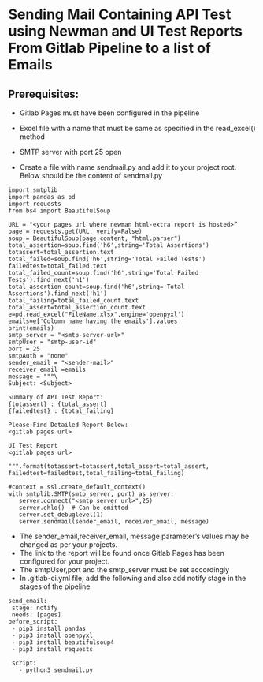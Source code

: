 # Sending Mail Containing API Test using Newman  and UI Test Reports From Gitlab Pipeline to a list of Emails 
## Prerequisites:
* Gitlab Pages must have been configured in the pipeline
* Excel file with a name that must be same as specified in the read_excel() method
* SMTP server with port 25 open

* Create a file with name sendmail.py and add it to your project root. Below should be the content of sendmail.py

``` 
import smtplib
import pandas as pd
import requests
from bs4 import BeautifulSoup

URL = "<your pages url where newman html-extra report is hosted>”
page = requests.get(URL, verify=False)
soup = BeautifulSoup(page.content, "html.parser")
total_assertion=soup.find('h6',string='Total Assertions')
totassert=total_assertion.text
total_failed=soup.find('h6',string='Total Failed Tests')
failedtest=total_failed.text
total_failed_count=soup.find('h6',string='Total Failed Tests').find_next('h1')
total_assertion_count=soup.find('h6',string='Total Assertions').find_next('h1')
total_failing=total_failed_count.text
total_assert=total_assertion_count.text
e=pd.read_excel("FileName.xlsx",engine='openpyxl')
emails=e['Column name having the emails'].values
print(emails)
smtp_server = "<smtp-server-url>"
smtpUser = "smtp-user-id"
port = 25
smtpAuth = "none"
sender_email = "<sender-mail>"
receiver_email =emails
message = """\
Subject: <Subject>

Summary of API Test Report:
{totassert} : {total_assert}
{failedtest} : {total_failing}

Please Find Detailed Report Below:
<gitlab pages url>

UI Test Report
<gitlab pages url>

""".format(totassert=totassert,total_assert=total_assert, failedtest=failedtest,total_failing=total_failing)

#context = ssl.create_default_context()
with smtplib.SMTP(smtp_server, port) as server:
   server.connect("<smtp server url>",25)
   server.ehlo()  # Can be omitted
   server.set_debuglevel(1)
   server.sendmail(sender_email, receiver_email, message) 
```



* The sender_email,receiver_email, message parameter’s values may be changed as per your projects. 
* The link to the report will be found once Gitlab Pages has been configured for your project.
* The smtpUser,port and the smtp_server must be set accordingly
* In .gitlab-ci.yml file, add the following and also add notify stage in the stages of the pipeline

```
send_email:
 stage: notify
 needs: [pages]
before_script:
 - pip3 install pandas
 - pip3 install openpyxl
 - pip3 install beautifulsoup4
 - pip3 install requests

 script:
   - python3 sendmail.py 
 ```
